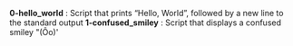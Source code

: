 __0-hello_world__ : Script that prints “Hello, World”, followed by a new line to the standard output
__1-confused_smiley__ : Script that displays a confused smiley "(Ôo)'
